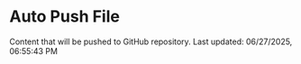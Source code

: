 # Auto Push File

Content that will be pushed to GitHub repository.
Last updated: 06/27/2025, 06:55:43 PM